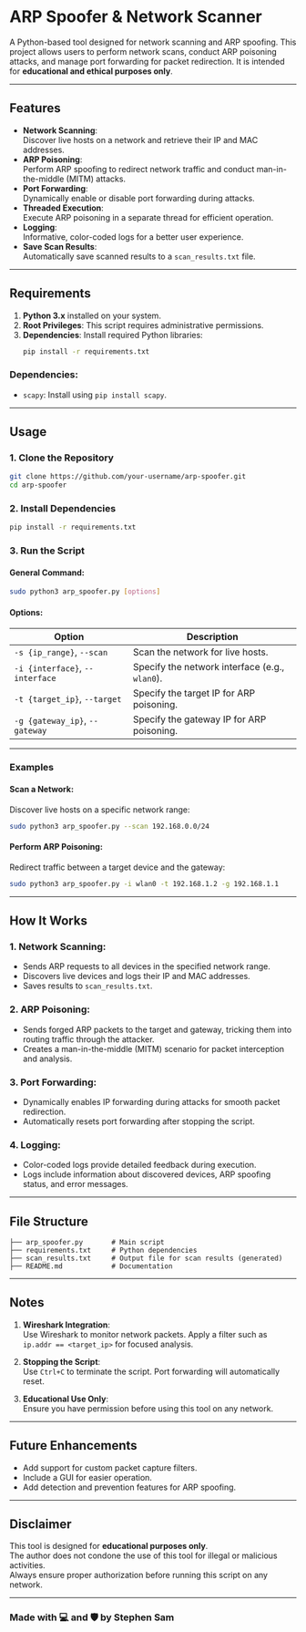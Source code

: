 # **ARP Spoofer & Network Scanner**

A Python-based tool designed for network scanning and ARP spoofing. This project allows users to perform network scans, conduct ARP poisoning attacks, and manage port forwarding for packet redirection. It is intended for **educational and ethical purposes only**.

---

## **Features**

- **Network Scanning**:  
  Discover live hosts on a network and retrieve their IP and MAC addresses.
- **ARP Poisoning**:  
  Perform ARP spoofing to redirect network traffic and conduct man-in-the-middle (MITM) attacks.
- **Port Forwarding**:  
  Dynamically enable or disable port forwarding during attacks.
- **Threaded Execution**:  
  Execute ARP poisoning in a separate thread for efficient operation.
- **Logging**:  
  Informative, color-coded logs for a better user experience.
- **Save Scan Results**:  
  Automatically save scanned results to a `scan_results.txt` file.

---

## **Requirements**

1. **Python 3.x** installed on your system.
2. **Root Privileges**: This script requires administrative permissions.
3. **Dependencies**: Install required Python libraries:
   ```bash
   pip install -r requirements.txt
   ```

### Dependencies:
- `scapy`: Install using `pip install scapy`.

---

## **Usage**

### **1. Clone the Repository**
```bash
git clone https://github.com/your-username/arp-spoofer.git
cd arp-spoofer
```

### **2. Install Dependencies**
```bash
pip install -r requirements.txt
```

### **3. Run the Script**

#### **General Command**:
```bash
sudo python3 arp_spoofer.py [options]
```

#### **Options**:
| Option                        | Description                                           |
|-------------------------------|-------------------------------------------------------|
| `-s {ip_range}`, `--scan`     | Scan the network for live hosts.                     |
| `-i {interface}`, `--interface` | Specify the network interface (e.g., `wlan0`).       |
| `-t {target_ip}`, `--target`  | Specify the target IP for ARP poisoning.             |
| `-g {gateway_ip}`, `--gateway`| Specify the gateway IP for ARP poisoning.            |

---

### **Examples**

#### **Scan a Network**:
Discover live hosts on a specific network range:
```bash
sudo python3 arp_spoofer.py --scan 192.168.0.0/24
```

#### **Perform ARP Poisoning**:
Redirect traffic between a target device and the gateway:
```bash
sudo python3 arp_spoofer.py -i wlan0 -t 192.168.1.2 -g 192.168.1.1
```

---

## **How It Works**

### **1. Network Scanning**:
- Sends ARP requests to all devices in the specified network range.
- Discovers live devices and logs their IP and MAC addresses.
- Saves results to `scan_results.txt`.

### **2. ARP Poisoning**:
- Sends forged ARP packets to the target and gateway, tricking them into routing traffic through the attacker.
- Creates a man-in-the-middle (MITM) scenario for packet interception and analysis.

### **3. Port Forwarding**:
- Dynamically enables IP forwarding during attacks for smooth packet redirection.
- Automatically resets port forwarding after stopping the script.

### **4. Logging**:
- Color-coded logs provide detailed feedback during execution.
- Logs include information about discovered devices, ARP spoofing status, and error messages.

---

## **File Structure**
```
├── arp_spoofer.py       # Main script
├── requirements.txt     # Python dependencies
├── scan_results.txt     # Output file for scan results (generated)
├── README.md            # Documentation
```

---

## **Notes**

1. **Wireshark Integration**:  
   Use Wireshark to monitor network packets. Apply a filter such as `ip.addr == <target_ip>` for focused analysis.

2. **Stopping the Script**:  
   Use `Ctrl+C` to terminate the script. Port forwarding will automatically reset.

3. **Educational Use Only**:  
   Ensure you have permission before using this tool on any network.

---

## **Future Enhancements**
- Add support for custom packet capture filters.
- Include a GUI for easier operation.
- Add detection and prevention features for ARP spoofing.

---

## **Disclaimer**
This tool is designed for **educational purposes only**.  
The author does not condone the use of this tool for illegal or malicious activities.  
Always ensure proper authorization before running this script on any network.

---

### **Made with 💻 and 🛡️ by Stephen Sam**

